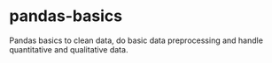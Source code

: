 # pandas-basics
Pandas basics to clean data, do basic data preprocessing and handle quantitative and qualitative data.
